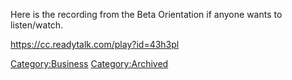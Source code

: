 Here is the recording from the Beta Orientation if anyone wants to
listen/watch.

<https://cc.readytalk.com/play?id=43h3pl>

[Category:Business](Category:Business "wikilink")
[Category:Archived](Category:Archived "wikilink")
